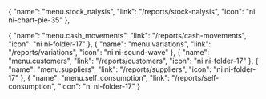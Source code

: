 


{
    "name": "menu.stock_nalysis",
    "link": "/reports/stock-nalysis",
    "icon": "ni ni-chart-pie-35"
},

{
    "name": "menu.cash_movements",
    "link": "/reports/cash-movements",
    "icon": "ni ni-folder-17"
},
{
    "name": "menu.variations",
    "link": "/reports/variations",
    "icon": "ni ni-sound-wave"
},
{
    "name": "menu.customers",
    "link": "/reports/customers",
    "icon": "ni ni-folder-17"
},
{
    "name": "menu.suppliers",
    "link": "/reports/suppliers",
    "icon": "ni ni-folder-17"
},
{
    "name": "menu.self_consumption",
    "link": "/reports/self-consumption",
    "icon": "ni ni-folder-17"
}

